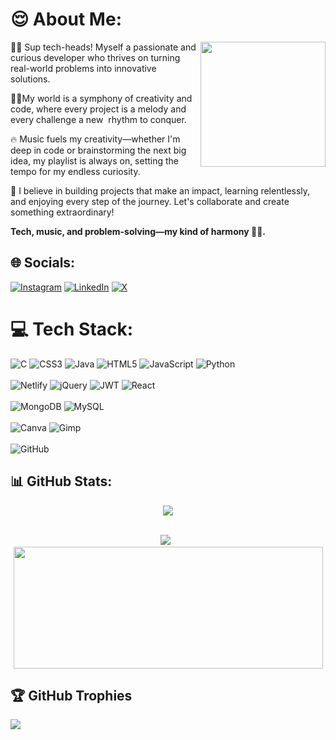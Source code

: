 # 😌 About Me:

<div>
  <img align="right" src="https://github.com/user-attachments/assets/094168d9-b4c9-4851-8747-d743143cbf13" width="200" hieght="300" />
  <p>👨‍💻 Sup tech-heads! Myself a passionate and curious developer who thrives on turning real-world problems into innovative solutions.</p>
  <p>🐦‍🔥My world is a symphony of creativity and code, where every project is a melody and every challenge a new &nbsp;rhythm to conquer.</p>
  <p>🔥 Music fuels my creativity—whether I'm deep in code or brainstorming the next big idea, my playlist is always on, setting the tempo for my endless curiosity.</p>
  <p>🤯 I believe in building projects that make an impact, learning relentlessly, and enjoying every step of the journey. Let's collaborate and create something extraordinary!</p>
  <p><strong>Tech, music, and problem-solving—my kind of harmony 🧘‍♂️.</strong></p>
</div>

## 🌐 Socials:
[![Instagram](https://img.shields.io/badge/Instagram-%23E4405F.svg?logo=Instagram&logoColor=white)](https://instagram.com/varsha_vsmt) [![LinkedIn](https://img.shields.io/badge/LinkedIn-%230077B5.svg?logo=linkedin&logoColor=white)](https://linkedin.com/in/https://www.linkedin.com/in/varsha-sabu-663225255/) [![X](https://img.shields.io/badge/X-black.svg?logo=X&logoColor=white)](https://x.com/vars04) 


# 💻 Tech Stack:
![C](https://img.shields.io/badge/c-%2300599C.svg?style=for-the-badge&logo=c&logoColor=white) ![CSS3](https://img.shields.io/badge/css3-%231572B6.svg?style=for-the-badge&logo=css3&logoColor=white) ![Java](https://img.shields.io/badge/java-%23ED8B00.svg?style=for-the-badge&logo=openjdk&logoColor=white) ![HTML5](https://img.shields.io/badge/html5-%23E34F26.svg?style=for-the-badge&logo=html5&logoColor=white) ![JavaScript](https://img.shields.io/badge/javascript-%23323330.svg?style=for-the-badge&logo=javascript&logoColor=%23F7DF1E) ![Python](https://img.shields.io/badge/python-3670A0?style=for-the-badge&logo=python&logoColor=ffdd54)<br/><br/> ![Netlify](https://img.shields.io/badge/netlify-%23000000.svg?style=for-the-badge&logo=netlify&logoColor=#00C7B7)  ![jQuery](https://img.shields.io/badge/jquery-%230769AD.svg?style=for-the-badge&logo=jquery&logoColor=white) ![JWT](https://img.shields.io/badge/JWT-black?style=for-the-badge&logo=JSON%20web%20tokens) ![React](https://img.shields.io/badge/react-%2320232a.svg?style=for-the-badge&logo=react&logoColor=%2361DAFB)<br/><br/> ![MongoDB](https://img.shields.io/badge/MongoDB-%234ea94b.svg?style=for-the-badge&logo=mongodb&logoColor=white) ![MySQL](https://img.shields.io/badge/mysql-4479A1.svg?style=for-the-badge&logo=mysql&logoColor=white)<br/><br/> ![Canva](https://img.shields.io/badge/Canva-%2300C4CC.svg?style=for-the-badge&logo=Canva&logoColor=white) ![Gimp](https://img.shields.io/badge/Gimp-657D8B?style=for-the-badge&logo=gimp&logoColor=FFFFFF) <br/><br/>![GitHub](https://img.shields.io/badge/github-%23121011.svg?style=for-the-badge&logo=github&logoColor=white)


## 📊 GitHub Stats:

<div align="center">
  <img src="https://github-readme-stats.vercel.app/api?username=Varsha620&theme=jolly&hide_border=false&include_all_commits=true&count_private=true" />
</div><br>

<p align="center">
  <img src="https://github-readme-streak-stats.herokuapp.com/?user=Varsha620&theme=jolly&hide_border=false" />
  &nbsp;
  <img src="https://github-readme-stats.vercel.app/api/top-langs/?username=Varsha620&theme=jolly&hide_border=false&include_all_commits=true&count_private=true&layout=compact" width="495" height="195" />
</p>


## 🏆 GitHub Trophies
![](https://github-profile-trophy.vercel.app/?username=Varsha620&theme=radical&no-frame=false&no-bg=true&margin-w=4)

